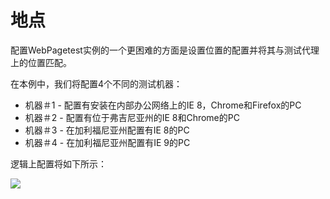 # 地点
配置WebPagetest实例的一个更困难的方面是设置位置的配置并将其与测试代理上的位置匹配。

在本例中，我们将配置4个不同的测试机器：
+ 机器＃1 - 配置有安装在内部办公网络上的IE 8，Chrome和Firefox的PC
+ 机器＃2 - 配置有位于弗吉尼亚州的IE 8和Chrome的PC
+ 机器＃3 - 在加利福尼亚州配置有IE 8的PC
+ 机器＃4 - 在加利福尼亚州配置有IE 9的PC

逻辑上配置将如下所示：

![](/assets/img/using/private/locations.png)